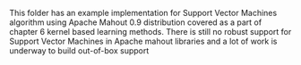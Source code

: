 This folder has an example implementation for Support Vector Machines algorithm using Apache Mahout 0.9 distribution covered as a part of chapter 6 kernel based learning methods.
There is still no robust support for Support Vector Machines in Apache mahout libraries and a lot of work is underway to build out-of-box support
